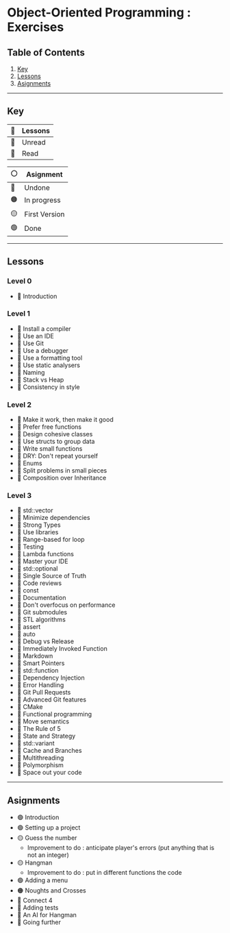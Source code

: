# **Object-Oriented Programming : Exercises**

## **Table of Contents**

1. [Key](#key)
2. [Lessons](#lessons)
3. [Asignments](#asignments)

---

## **Key**

|📖|Lessons|
|--|-------|
|📕|Unread|
|📗|Read|

|⚪|Asignment|
|--|---------|
|🔴|Undone|
|🟠|In progress|
|🟡|First Version|
|🟢|Done|

---

## **Lessons**

### Level 0

- 📗 Introduction

### Level 1

- 📗 Install a compiler
- 📗 Use an IDE
- 📗 Use Git
- 📗 Use a debugger
- 📗 Use a formatting tool
- 📗 Use static analysers
- 📗 Naming
- 📗 Stack vs Heap
- 📗 Consistency in style

### Level 2

- 📗 Make it work, then make it good
- 📗 Prefer free functions
- 📗 Design cohesive classes
- 📗 Use structs to group data
- 📗 Write small functions
- 📗 DRY: Don't repeat yourself
- 📗 Enums
- 📗 Split problems in small pieces
- 📗 Composition over Inheritance

### Level 3

- 📗 std::vector
- 📗 Minimize dependencies
- 📗 Strong Types
- 📗 Use libraries
- 📗 Range-based for loop
- 📗 Testing
- 📗 Lambda functions
- 📗 Master your IDE
- 📗 std::optional
- 📗 Single Source of Truth
- 📗 Code reviews
- 📗 const
- 📕 Documentation
- 📕 Don't overfocus on performance
- 📕 Git submodules
- 📕 STL algorithms
- 📕 assert
- 📕 auto
- 📕 Debug vs Release
- 📕 Immediately Invoked Function
- 📕 Markdown
- 📕 Smart Pointers
- 📕 std::function
- 📕 Dependency Injection
- 📕 Error Handling
- 📕 Git Pull Requests
- 📕 Advanced Git features
- 📕 CMake
- 📕 Functional programming
- 📕 Move semantics
- 📕 The Rule of 5
- 📕 State and Strategy
- 📕 std::variant
- 📕 Cache and Branches
- 📕 Multithreading
- 📕 Polymorphism
- 📕 Space out your code



---

## **Asignments**

- 🟢 Introduction
- 🟢 Setting up a project
- 🟡 Guess the number
    - Improvement to do : anticipate player's errors (put anything that is not an integer)
- 🟡 Hangman
    - Improvement to do : put in different functions the code
- 🟢 Adding a menu
- 🟠 Noughts and Crosses
- 🔴 Connect 4
- 🔴 Adding tests
- 🔴 An AI for Hangman
- 🔴 Going further
